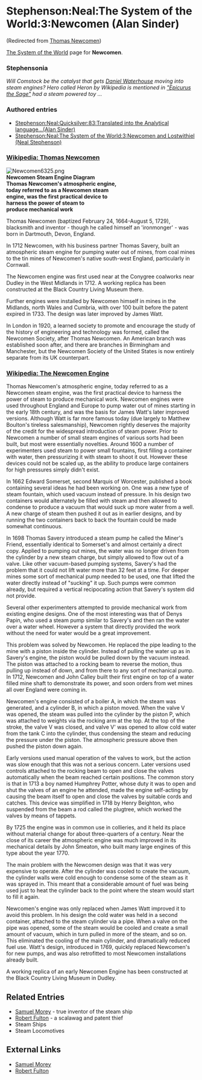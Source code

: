 
# Stephenson:Neal:The System of the World:3:Newcomen (Alan Sinder)

(Redirected from [Thomas Newcomen](/thomas-newcomen))

[The System of the World](/the-system-of-the-world) page for **Newcomen**.

### Stephensonia


*Will Comstock be the catalyst that gets [Daniel Waterhouse](/daniel-waterhouse) moving into steam engines? Hero called Heron by Wikipedia is mentioned in ["Epicurus the Sage"](/stephenson-neal-quicksilver-83-translated-into-the-analytical-language-alan-sinder) had a steam powered toy ...* 

### Authored entries


* [Stephenson:Neal:Quicksilver:83:Translated into the Analytical language...(Alan Sinder)](/stephenson-neal-quicksilver-83-translated-into-the-analytical-language-alan-sinder)
* [Stephenson:Neal:The System of the World:3:Newcomen and Lostwithiel (Neal Stephenson)](/stephenson-neal-the-system-of-the-world-3-newcomen-and-lostwithiel-neal-stephenson)


### [Wikipedia: Thomas Newcomen](/http-en-wikipedia-org-wiki-thomas-newcomen)


![Newcomen6325.png](/https://web.archive.org/web/20060727095335im_/http://en.wikipedia.org/upload/3/31/Newcomen6325.png)  
**Newcomen Steam Engine Diagram  
Thomas Newcomen's atmospheric engine,  
today referred to as a Newcomen steam  
engine, was the first practical device to  
harness the power of steam to  
produce mechanical work**

Thomas Newcomen (baptized February 24, 1664-August 5, 1729), blacksmith and inventor - though he called himself an 'ironmonger' - was born in Dartmouth, Devon, England.

In 1712 Newcomen, with his business partner Thomas Savery, built an atmospheric steam engine for pumping water out of mines, from coal mines to the tin mines of Newcomen's native south-west England, particularly in Cornwall.

The Newcomen engine was first used near at the Conygree coalworks near Dudley in the West Midlands in 1712. A working replica has been constructed at the Black Country Living Museum there.

Further engines were installed by Newcomen himself in mines in the Midlands, north Wales and Cumbria, with over 100 built before the patent expired in 1733. The design was later improved by James Watt.

In London in 1920, a learned society to promote and encourage the study of the history of engineering and technology was formed, called the Newcomen Society, after Thomas Newcomen. An American branch was established soon after, and there are branches in Birmingham and Manchester, but the Newcomen Society of the United States is now entirely separate from its UK counterpart.

### [Wikipedia: The Newcomen Engine](/http-en-wikipedia-org-wiki-newcomen-engine)


Thomas Newcomen's atmospheric engine, today referred to as a Newcomen steam engine, was the first practical device to harness the power of steam to produce mechanical work. Newcomen engines were used throughout England and Europe to pump water out of mines starting in the early 18th century, and was the basis for James Watt's later improved versions. Although Watt is far more famous today (due largely to Matthew Boulton's tireless salesmanship), Newcomen rightly deserves the majority of the credit for the widespread introduction of steam power.
Prior to Newcomen a number of small steam engines of various sorts had been built, but most were essentially novelties. Around 1600 a number of experimenters used steam to power small fountains, first filling a container with water, then pressurizing it with steam to shoot it out. However these devices could not be scaled up, as the ability to produce large containers for high pressures simply didn't exist.

In 1662 Edward Somerset, second Marquis of Worcester, published a book containing several ideas he had been working on. One was a new type of steam fountain, which used vacuum instead of pressure. In his design two containers would alternately be filled with steam and then allowed to condense to produce a vacuum that would suck up more water from a well. A new charge of steam then pushed it out as in earlier designs, and by running the two containers back to back the fountain could be made somewhat continuous.

In 1698 Thomas Savery introduced a steam pump he called the Miner's Friend, essentially identical to Somerset's and almost certainly a direct copy. Applied to pumping out mines, the water was no longer driven from the cylinder by a new steam charge, but simply allowed to flow out of a valve. Like other vacuum-based pumping systems, Savery's had the problem that it could not lift water more than 32 feet at a time. For deeper mines some sort of mechanical pump needed to be used, one that lifted the water directly instead of "sucking" it up. Such pumps were common already, but required a vertical recipocating action that Savery's system did not provide.

Several other experimenters attempted to provide mechanical work from existing engine designs. One of the most interesting was that of Denys Papin, who used a steam pump similar to Savery's and then ran the water over a water wheel. However a system that directly provided the work without the need for water would be a great improvement.

This problem was solved by Newcomen. He replaced the pipe leading to the mine with a piston inside the cylinder. Instead of pulling the water up as in Savery's engine, the piston would be pulled down by the vacuum instead. The piston was attached to a rocking beam to reverse the motion, thus pulling up instead of down, and from there to any sort of mechanical pump. In 1712, Newcomen and John Calley built their first engine on top of a water filled mine shaft to demonstrate its power, and soon orders from wet mines all over England were coming in.

Newcomen's engine consisted of a boiler A, in which the steam was generated, and a cylinder B, in which a piston moved. When the valve V was opened, the steam was pulled into the cylinder by the piston P, which was attached to weights via the rocking arm at the top. At the top of the stroke, the valve V was closed, and valve V' was opened to allow cold water from the tank C into the cylinder, thus condensing the steam and reducing the pressure under the piston. The atmospheric pressure above then pushed the piston down again.

Early versions used manual operation of the valves to work, but the action was slow enough that this was not a serious concern. Later versions used controls attached to the rocking beam to open and close the valves automatically when the beam reached certain positions. The common story is that in 1713 a boy named Humphrey Potter, whose duty it was to open and shut the valves of an engine he attended, made the engine self-acting by causing the beam itself to open and close the valves by suitable cords and catches. This device was simplified in 1718 by Henry Beighton, who suspended from the beam a rod called the plugtree, which worked the valves by means of tappets.

By 1725 the engine was in common use in collieries, and it held its place without material change for about three-quarters of a century. Near the close of its career the atmospheric engine was much improved in its mechanical details by John Smeaton, who built many large engines of this type about the year 1770.

The main problem with the Newcomen design was that it was very expensive to operate. After the cylinder was cooled to create the vacuum, the cylinder walls were cold enough to condense some of the steam as it was sprayed in. This meant that a considerable amount of fuel was being used just to heat the cylinder back to the point where the steam would start to fill it again.

Newcomen's engine was only replaced when James Watt improved it to avoid this problem. In his design the cold water was held in a second container, attached to the steam cylinder via a pipe. When a valve on the pipe was opened, some of the steam would be cooled and create a small amount of vacuum, which in turn pulled in more of the steam, and so on. This eliminated the cooling of the main cylinder, and dramatically reduced fuel use. Watt's design, introduced in 1769, quickly replaced Newcomen's for new pumps, and was also retrofitted to most Newcomen installations already built.

A working replica of an early Newcomen Engine has been constructed at the Black Country Living Museum in Dudley.


## Related Entries


* [Samuel Morey](/samuel-morey) - true inventor of the steam ship
* [Robert Fulton](/robert-fulton) - a scalawag and patent thief
* Steam Ships
* Steam Locomotives


## External Links


* [Samuel Morey](/http-kinnexions-com-smlsource-samuel-htm)
* [Robert Fulton](/http-fultonsteam-com-overview-steamboat)
